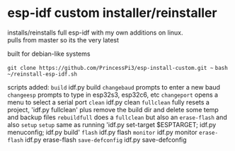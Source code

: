# esp-idf custom installer/reinstaller
installs/reinstalls full esp-idf with my own additions on linux.  
pulls from master so its the very latest

built for debian-like systems

`git clone https://github.com/PrincessPi3/esp-install-custom.git ~`
`bash ~/reinstall-esp-idf.sh`

scripts added:
`build` idf.py build
`changebaud` prompts to enter a new baud
`changeesp` prompts to type in esp32s3, esp32c6, etc
`changeport` opens a menu to select a serial port
`clean` idf.py clean
`fullclean` fully resets a project, 'idf.py fullclean' plus remove the build dir and delete some temp and backup files
`rebuildfull` does a `fullclean` but also an `erase-flash` and also `setup`
`setup` same as running 'idf.py set-target $ESPTARGET; idf.py menuconfig; idf.py build'
`flash` idf.py flash
`monitor` idf.py monitor
`erase-flash` idf.py erase-flash
`save-defconfig` idf.py save-defconfig